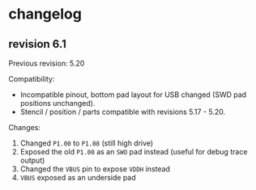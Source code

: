 # changelog

## revision 6.1 

Previous revision: 5.20

Compatibility:

- Incompatible pinout, bottom pad layout for USB changed (SWD pad positions unchanged).
- Stencil / position / parts compatible with revisions 5.17 - 5.20.

Changes:

1. Changed `P1.00` to `P1.08` (still high drive)
2. Exposed the old `P1.00` as an `SWO` pad instead (useful for debug trace output)
3. Changed the `VBUS` pin to expose `VDDH` instead
4. `VBUS` exposed as an underside pad


